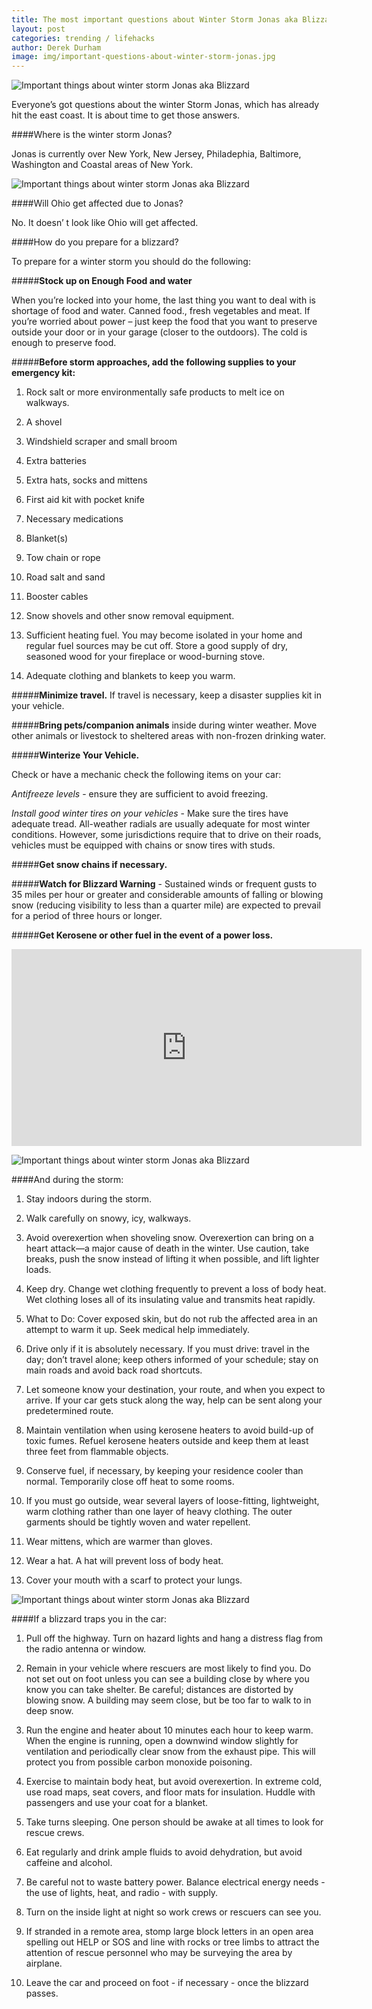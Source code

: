 ```yaml
---
title: The most important questions about Winter Storm Jonas aka Blizzard of 2016.
layout: post
categories: trending / lifehacks
author: Derek Durham
image: img/important-questions-about-winter-storm-jonas.jpg
---
```


![Important things about winter storm Jonas aka Blizzard](/img/important-questions-about-winter-storm-jonas-2.jpg)

Everyone’s got questions about the winter Storm Jonas, which has already hit the east coast. It is about time to get those answers.

####Where is the winter storm Jonas?

Jonas is currently over New York, New Jersey, Philadephia, Baltimore, Washington and Coastal areas of New York.

![Important things about winter storm Jonas aka Blizzard](/img/important-questions-about-winter-storm-jonas-3.jpg)

####Will Ohio get affected due to Jonas?

No. It doesn’ t look like Ohio will get affected.

####How do you prepare for a blizzard?

To prepare for a winter storm you should do the following:

#####**Stock up on Enough Food and water**

When you’re locked into your home, the last thing you want to deal with is shortage of food and water. Canned food., fresh vegetables and meat. If you’re worried about power – just keep the food that you want to preserve outside your door or in your garage (closer to the outdoors). The cold is enough to preserve food.

#####**Before storm approaches, add the following supplies to your emergency kit:**

1. Rock salt or more environmentally safe products to melt ice on walkways.

2. A shovel

3. Windshield scraper and small broom

4. Extra batteries

5. Extra hats, socks and mittens

6. First aid kit with pocket knife

7. Necessary medications

8. Blanket(s)

9. Tow chain or rope

10. Road salt and sand

11. Booster cables

12. Snow shovels and other snow removal equipment.

13. Sufficient heating fuel. You may become isolated in your home and regular fuel sources may be cut off. Store a good supply of dry, seasoned wood for your fireplace or wood-burning stove.

14. Adequate clothing and blankets to keep you warm.

#####**Minimize travel.** If travel is necessary, keep a disaster supplies kit in your vehicle.

#####**Bring pets/companion animals** inside during winter weather. Move other animals or livestock to sheltered areas with non-frozen drinking water.

#####**Winterize Your Vehicle.**

Check or have a mechanic check the following items on your car:

*Antifreeze levels* - ensure they are sufficient to avoid freezing.

*Install good winter tires on your vehicles* - Make sure the tires have adequate tread. All-weather radials are usually adequate for most winter conditions. However, some jurisdictions require that to drive on their roads, vehicles must be equipped with chains or snow tires with studs.

#####**Get snow chains if necessary.**

#####**Watch for Blizzard Warning** - Sustained winds or frequent gusts to 35 miles per hour or greater and considerable amounts of falling or blowing snow (reducing visibility to less than a quarter mile) are expected to prevail for a period of three hours or longer.

#####**Get Kerosene or other fuel in the event of a power loss.**

<iframe src="https://embed.theguardian.com/embed/video/world/video/2016/jan/23/snowfall-in-washington-dc-timelapse-video" width="560" height="315" frameborder="0" allowfullscreen></iframe>

![Important things about winter storm Jonas aka Blizzard](/img/important-questions-about-winter-storm-jonas-4.jpg)

####And during the storm:

1. Stay indoors during the storm.

2. Walk carefully on snowy, icy, walkways.

3. Avoid overexertion when shoveling snow. Overexertion can bring on a heart attack—a major cause of death in the winter. Use
caution, take breaks, push the snow instead of lifting it when possible, and lift lighter loads.

4. Keep dry. Change wet clothing frequently to prevent a loss of body heat. Wet clothing loses all of its insulating value and transmits heat rapidly.

5. What to Do: Cover exposed skin, but do not rub the affected area in an attempt to warm it up. Seek medical help immediately.

6. Drive only if it is absolutely necessary. If you must drive: travel in the day; don’t travel alone; keep others informed of your schedule; stay on main roads and avoid back road shortcuts.

7. Let someone know your destination, your route, and when you expect to arrive. If your car gets stuck along the way, help can be sent along your predetermined route.

8. Maintain ventilation when using kerosene heaters to avoid build-up of toxic fumes. Refuel kerosene heaters outside and keep them at least three feet from flammable objects.

9. Conserve fuel, if necessary, by keeping your residence cooler than normal. Temporarily close off heat to some rooms.

10. If you must go outside, wear several layers of loose-fitting, lightweight, warm clothing rather than one layer of heavy clothing. The outer garments should be tightly woven and water repellent.

11. Wear mittens, which are warmer than gloves.

12. Wear a hat. A hat will prevent loss of body heat.

13. Cover your mouth with a scarf to protect your lungs.

![Important things about winter storm Jonas aka Blizzard](/img/important-questions-about-winter-storm-jonas-5.jpg)

####If a blizzard traps you in the car:

1. Pull off the highway. Turn on hazard lights and hang a distress flag from the radio antenna or window.

2. Remain in your vehicle where rescuers are most likely to find you. Do not set out on foot unless you can see a building close by where you know you can take shelter. Be careful; distances are distorted by blowing snow. A building may seem close, but be too far to walk to in deep snow.

3. Run the engine and heater about 10 minutes each hour to keep warm. When the engine is running, open a downwind window slightly for ventilation and periodically clear snow from the exhaust pipe. This will protect you from possible carbon monoxide poisoning.

4. Exercise to maintain body heat, but avoid overexertion. In extreme cold, use road maps, seat covers, and floor mats for insulation. Huddle with passengers and use your coat for a blanket.

5. Take turns sleeping. One person should be awake at all times to look for rescue crews.

6. Eat regularly and drink ample fluids to avoid dehydration, but avoid caffeine and alcohol.

7. Be careful not to waste battery power. Balance electrical energy needs - the use of lights, heat, and radio - with supply.

8. Turn on the inside light at night so work crews or rescuers can see you.

9. If stranded in a remote area, stomp large block letters in an open area spelling out HELP or SOS and line with rocks or tree limbs to attract the attention of rescue personnel who may be surveying the area by airplane.

10. Leave the car and proceed on foot - if necessary - once the blizzard passes. 